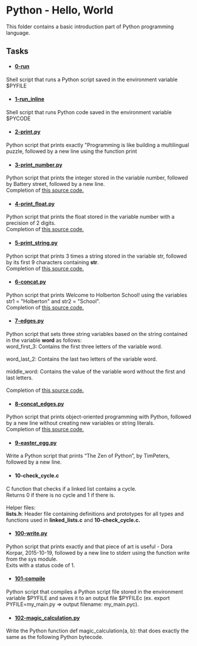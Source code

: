 <h1>Python - Hello, World</h1>
<p>This folder contains a basic introduction part of Python programming language.</p>

<h2>Tasks</h2>

- <h4><a href ="https://github.com/HoneyGt/alx-higher_level_programming/blob/master/0x00-python-hello_world/0-run">0-run</a></h4>
Shell script that runs a Python script saved in the environment variable $PYFILE
- <h4><a href ="https://github.com/HoneyGt/alx-higher_level_programming/blob/master/0x00-python-hello_world/1-run_inline">1-run_inline</a></h4>
Shell script that runs Python code saved in the environment variable $PYCODE
- <h4><a href ="https://github.com/HoneyGt/alx-higher_level_programming/blob/master/0x00-python-hello_world/2-print.py">2-print.py</a></h4>
Python script that prints exactly "Programming is like building a multilingual puzzle, followed by a new line using the function print
- <h4><a href ="https://github.com/HoneyGt/alx-higher_level_programming/blob/master/0x00-python-hello_world/3-print_number.py">3-print_number.py</a></h4>
Python script that prints the integer stored in the variable number, followed by Battery street, followed by a new line.
<br>Completion of <a href ="https://github.com/holbertonschool/0x00.py/blob/master/3-print_number.py">this source code.</a></br>
- <h4><a href ="https://github.com/HoneyGt/alx-higher_level_programming/blob/master/0x00-python-hello_world/4-print_float.py">4-print_float.py</a></h4>
Python script that prints the float stored in the variable number with a precision of 2 digits.
<br>Completion of <a href ="https://github.com/holbertonschool/0x00.py/blob/master/4-print_float.py">this source code.</a></br>
- <h4><a href ="https://github.com/HoneyGt/alx-higher_level_programming/blob/master/0x00-python-hello_world/5-print_string.py">5-print_string.py</a></h4>
Python script that prints 3 times a string stored in the variable str, followed by its first 9 characters containing <b>str</b>.
<br>Completion of <a href ="https://github.com/holbertonschool/0x00.py/blob/master/5-print_string.py">this source code.</a></br>
- <h4><a href ="https://github.com/HoneyGt/alx-higher_level_programming/blob/master/0x00-python-hello_world/6-concat.py">6-concat.py</a></h4>
Python script that prints Welcome to Holberton School! using the variables str1 = "Holberton" and str2 = "School".
<br>Completion of <a href ="https://github.com/holbertonschool/0x00.py/blob/master/6-concat.py">this source code.</a></br>
- <h4><a href ="https://github.com/HoneyGt/alx-higher_level_programming/blob/master/0x00-python-hello_world/7-edges.py">7-edges.py</a></h4>
Python script that sets three string variables based on the string contained in the variable <b>word</b> as follows:
<br>word_first_3: Contains the first three letters of the variable word.</br>
<br>word_last_2: Contains the last two letters of the variable word.</br>
<br>middle_word: Contains the value of the variable word without the first and last letters.</br>
<br>Completion of <a href ="https://github.com/holbertonschool/0x00.py/blob/master/7-edges.py">this source code.</a></br>
- <h4><a href ="https://github.com/HoneyGt/alx-higher_level_programming/blob/master/0x00-python-hello_world/8-concat_edges.py">8-concat_edges.py</a></h4>
Python script that prints object-oriented programming with Python, followed by a new line without creating new variables or string literals.
<br>Completion of <a href ="https://github.com/holbertonschool/0x00.py/blob/master/8-concat_edges.py">this source code.</a></br>
- <h4><a href ="https://github.com/HoneyGt/alx-higher_level_programming/blob/master/0x00-python-hello_world/9-easter_egg.py">9-easter_egg.py</a></h4>
Write a Python script that prints “The Zen of Python”, by TimPeters, followed by a new line.
- <h4>10-check_cycle.c</h4>
C function that checks if a linked list contains a cycle.
<br>Returns 0 if there is no cycle and 1 if there is.</br>
<br>Helper files:</br>
<b>lists.h</b>: Header file containing definitions and prototypes for all types and functions used in <b>linked_lists.c</b> and <b>10-check_cycle.c.</b></br>
- <h4><a href ="https://github.com/HoneyGt/alx-higher_level_programming/blob/master/0x00-python-hello_world/100-write.py">100-write.py</a></h4>
Python script that prints exactly and that piece of art is useful - Dora Korpar, 2015-10-19, followed by a new line to stderr using the function write from the sys module.
<br>Exits with a status code of 1.</br>
- <h4><a href ="https://github.com/HoneyGt/alx-higher_level_programming/blob/master/0x00-python-hello_world/101-compile">101-compile</a></h4>
Python script that compiles a Python script file stored in the environment variable $PYFILE and saves it to an output file $PYFILEc (ex. export PYFILE=my_main.py => output filename: my_main.pyc).
- <h4><a href ="https://github.com/HoneyGt/alx-higher_level_programming/blob/master/0x00-python-hello_world/102-magic_calculation.py">102-magic_calculation.py</a></h4>
Write the Python function def magic_calculation(a, b): that does exactly the same as the following Python bytecode.
